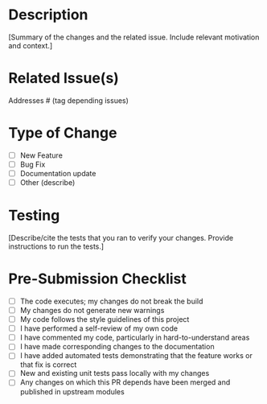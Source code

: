 # Description
[Summary of the changes and the related issue. Include relevant motivation and context.]

# Related Issue(s)
Addresses # (tag depending issues)

# Type of Change
- [ ] New Feature
- [ ] Bug Fix
- [ ] Documentation update
- [ ] Other (describe)

# Testing
[Describe/cite the tests that you ran to verify your changes. Provide instructions to run the tests.]

# Pre-Submission Checklist
- [ ] The code executes; my changes do not break the build
- [ ] My changes do not generate new warnings
- [ ] My code follows the style guidelines of this project
- [ ] I have performed a self-review of my own code
- [ ] I have commented my code, particularly in hard-to-understand areas
- [ ] I have made corresponding changes to the documentation
- [ ] I have added automated tests demonstrating that the feature works or that fix is correct
- [ ] New and existing unit tests pass locally with my changes
- [ ] Any changes on which this PR depends have been merged and published in upstream modules
